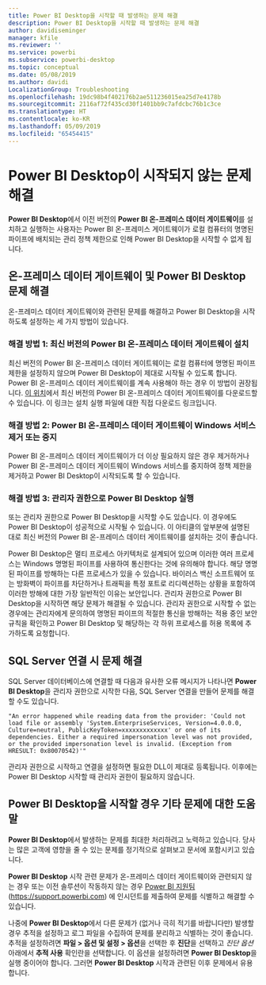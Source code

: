 ```yaml
---
title: Power BI Desktop을 시작할 때 발생하는 문제 해결
description: Power BI Desktop을 시작할 때 발생하는 문제 해결
author: davidiseminger
manager: kfile
ms.reviewer: ''
ms.service: powerbi
ms.subservice: powerbi-desktop
ms.topic: conceptual
ms.date: 05/08/2019
ms.author: davidi
LocalizationGroup: Troubleshooting
ms.openlocfilehash: 19dc98b4f402176b2ae511236015ea25d7e4178b
ms.sourcegitcommit: 2116af72f435cd30f1401bb9c7afdcbc76b1c3ce
ms.translationtype: HT
ms.contentlocale: ko-KR
ms.lasthandoff: 05/09/2019
ms.locfileid: "65454415"
---
```

# <a name="resolve-issues-when-power-bi-desktop-will-not-launch"></a>Power BI Desktop이 시작되지 않는 문제 해결
**Power BI Desktop**에서 이전 버전의 **Power BI 온-프레미스 데이터 게이트웨이**를 설치하고 실행하는 사용자는 Power BI 온-프레미스 게이트웨이가 로컬 컴퓨터의 명명된 파이프에 배치되는 관리 정책 제한으로 인해 Power BI Desktop을 시작할 수 없게 됩니다. 

## <a name="resolve-issues-with-the-on-premises-data-gateway-and-power-bi-desktop"></a>온-프레미스 데이터 게이트웨이 및 Power BI Desktop 문제 해결
온-프레미스 데이터 게이트웨이와 관련된 문제를 해결하고 Power BI Desktop을 시작하도록 설정하는 세 가지 방법이 있습니다.

### <a name="resolution-1-install-the-latest-version-of-power-bi-on-premises-data-gateway"></a>해결 방법 1: 최신 버전의 Power BI 온-프레미스 데이터 게이트웨이 설치
최신 버전의 Power BI 온-프레미스 데이터 게이트웨이는 로컬 컴퓨터에 명명된 파이프 제한을 설정하지 않으며 Power BI Desktop이 제대로 시작될 수 있도록 합니다. Power BI 온-프레미스 데이터 게이트웨이를 계속 사용해야 하는 경우 이 방법이 권장됩니다. [이 위치](https://go.microsoft.com/fwlink/?LinkId=698863)에서 최신 버전의 Power BI 온-프레미스 데이터 게이트웨이를 다운로드할 수 있습니다. 이 링크는 설치 실행 파일에 대한 직접 다운로드 링크입니다.

### <a name="resolution-2-uninstall-or-stop-the-power-bi-on-premises-data-gateway-windows-service"></a>해결 방법 2: Power BI 온-프레미스 데이터 게이트웨이 Windows 서비스 제거 또는 중지
Power BI 온-프레미스 데이터 게이트웨이가 더 이상 필요하지 않은 경우 제거하거나 Power BI 온-프레미스 데이터 게이트웨이 Windows 서비스를 중지하여 정책 제한을 제거하고 Power BI Desktop이 시작되도록 할 수 있습니다.

### <a name="resolution-3-run-power-bi-desktop-with-administrator-privilege"></a>해결 방법 3: 관리자 권한으로 Power BI Desktop 실행
또는 관리자 권한으로 Power BI Desktop을 시작할 수도 있습니다. 이 경우에도 Power BI Desktop이 성공적으로 시작될 수 있습니다. 이 아티클의 앞부분에 설명된 대로 최신 버전의 Power BI 온-프레미스 데이터 게이트웨이를 설치하는 것이 좋습니다.

Power BI Desktop은 멀티 프로세스 아키텍처로 설계되어 있으며 이러한 여러 프로세스는 Windows 명명된 파이프를 사용하여 통신한다는 것에 유의해야 합니다. 해당 명명된 파이프를 방해하는 다른 프로세스가 있을 수 있습니다. 바이러스 백신 소프트웨어 또는 방화벽이 파이프를 차단하거나 트래픽을 특정 포트로 리디렉션하는 상황을 포함하여 이러한 방해에 대한 가장 일반적인 이유는 보안입니다. 관리자 권한으로 Power BI Desktop을 시작하면 해당 문제가 해결될 수 있습니다. 관리자 권한으로 시작할 수 없는 경우에는 관리자에게 문의하여 명명된 파이프의 적절한 통신을 방해하는 적용 중인 보안 규칙을 확인하고 Power BI Desktop 및 해당하는 각 하위 프로세스를 허용 목록에 추가하도록 요청합니다.

## <a name="resolve-issues-when-connecting-to-sql-server"></a>SQL Server 연결 시 문제 해결
SQL Server 데이터베이스에 연결할 때 다음과 유사한 오류 메시지가 나타나면 **Power BI Desktop**을 관리자 권한으로 시작한 다음, SQL Server 연결을 만들어 문제를 해결할 수도 있습니다.

    "An error happened while reading data from the provider: 'Could not load file or assembly 'System.EnterpriseServices, Version=4.0.0.0, Culture=neutral, PublicKeyToken=xxxxxxxxxxxxx' or one of its dependencies. Either a required impersonation level was not provided, or the provided impersonation level is invalid. (Exception from HRESULT: 0x80070542)'"

관리자 권한으로 시작하고 연결을 설정하면 필요한 DLL이 제대로 등록됩니다. 이후에는 Power BI Desktop 시작할 때 관리자 권한이 필요하지 않습니다.

## <a name="help-with-other-issues-when-launching-power-bi-desktop"></a>Power BI Desktop을 시작할 경우 기타 문제에 대한 도움말
**Power BI Desktop**에서 발생하는 문제를 최대한 처리하려고 노력하고 있습니다. 당사는 많은 고객에 영향을 줄 수 있는 문제를 정기적으로 살펴보고 문서에 포함시키고 있습니다.

**Power BI Desktop** 시작 관련 문제가 온-프레미스 데이터 게이트웨이와 관련되지 않는 경우 또는 이전 솔루션이 작동하지 않는 경우 [Power BI 지원팀](https://support.powerbi.com)(https://support.powerbi.com) 에 인시던트를 제출하여 문제를 식별하고 해결할 수 있습니다.

나중에 **Power BI Desktop**에서 다른 문제가 (없거나 극히 적기를 바랍니다만) 발생할 경우 추적을 설정하고 로그 파일을 수집하여 문제를 분리하고 식별하는 것이 좋습니다. 추적을 설정하려면 **파일 > 옵션 및 설정 > 옵션**을 선택한 후 **진단**을 선택하고 *진단 옵션* 아래에서 **추적 사용** 확인란을 선택합니다. 이 옵션을 설정하려면 **Power BI Desktop**을 실행 중이어야 합니다. 그러면 **Power BI Desktop** 시작과 관련된 이후 문제에서 유용합니다.

